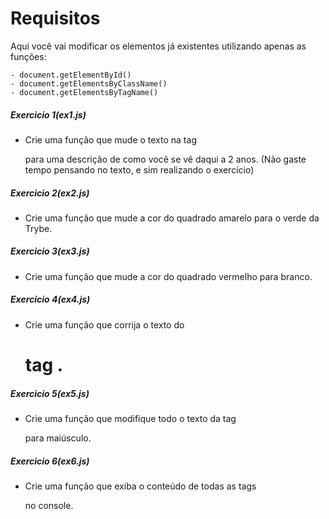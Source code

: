 # Requisitos

Aqui você vai modificar os elementos já existentes utilizando apenas as funções:

    - document.getElementById()
    - document.getElementsByClassName()
    - document.getElementsByTagName()
##### Exercicio 1(ex1.js)

* Crie uma função que mude o texto na tag <p> para uma descrição de como você se vê daqui a 2 anos.
(Não gaste tempo pensando no texto, e sim realizando o exercício)
##### Exercicio 2(ex2.js)

* Crie uma função que mude a cor do quadrado amarelo para o verde da Trybe.
##### Exercicio 3(ex3.js)

* Crie uma função que mude a cor do quadrado vermelho para branco.
##### Exercicio 4(ex4.js)

* Crie uma função que corrija o texto do <h1> tag .
##### Exercicio 5(ex5.js)

* Crie uma função que modifique todo o texto da tag <p> para maiúsculo.
##### Exercicio 6(ex6.js)
    
* Crie uma função que exiba o conteúdo de todas as tags <p> no console.

